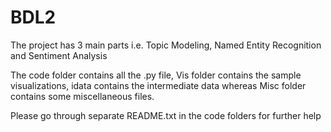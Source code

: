 # BDL2
The project has 3 main parts i.e. Topic Modeling, Named Entity Recognition and Sentiment Analysis

The code folder contains all the .py file, Vis folder contains the sample visualizations, idata contains the intermediate data whereas Misc folder contains some miscellaneous files.

Please go through separate README.txt in the code folders for further help

